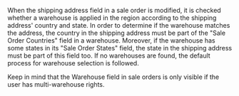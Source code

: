 When the shipping address field in a sale order is modified, it is checked whether a warehouse is applied in the region according to the shipping address' country and state. In order to determine if the warehouse matches the address, the country in the shipping address must be part of the "Sale Order Countries" field in a warehouse. Moreover, if the warehouse has some states in its "Sale Order States" field, the state in the shipping address must be part of this field too. If no warehouses are found, the default process for warehouse selection is followed.

Keep in mind that the Warehouse field in sale orders is only visible if the user has multi-warehouse rights.
